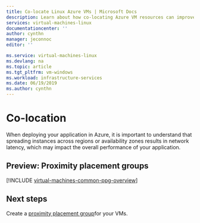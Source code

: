 ```yaml
---
title: Co-locate Linux Azure VMs | Microsoft Docs
description: Learn about how co-locating Azure VM resources can improve performance.
services: virtual-machines-linux
documentationcenter: ''
author: cynthn
manager: jeconnoc
editor: ''

ms.service: virtual-machines-linux
ms.devlang: na
ms.topic: article
ms.tgt_pltfrm: vm-windows
ms.workload: infrastructure-services
ms.date: 06/19/2019
ms.author: cynthn
---
```


# Co-location

When deploying your application in Azure, it is important to understand that spreading instances across regions or availability zones results in network latency, which may impact the overall performance of your application. 

## Preview: Proximity placement groups

[!INCLUDE [virtual-machines-common-ppg-overview](../../../includes/virtual-machines-common-ppg-overview.md)]

## Next steps

Create a [proximity placement group](proximity-placement-groups.md)for your VMs.

